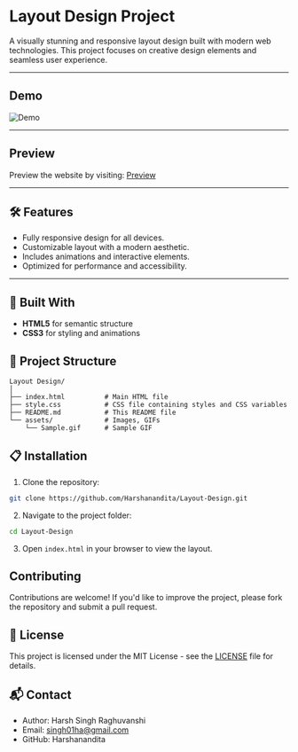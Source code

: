 # Layout Design Project

A visually stunning and responsive layout design built with modern web technologies. This project focuses on creative design elements and seamless user experience.

---

## Demo

![Demo](assets/Sample.gif)

---

## Preview

Preview the website by visiting: [Preview](https://harshanandita.github.io/Layout-Design/) 

---

## 🛠 Features

- Fully responsive design for all devices.
- Customizable layout with a modern aesthetic.
- Includes animations and interactive elements.
- Optimized for performance and accessibility.

---

## 🔧 Built With

- **HTML5** for semantic structure
- **CSS3** for styling and animations

## 📂 Project Structure

```plaintext
Layout Design/
│
├── index.html          # Main HTML file
├── style.css           # CSS file containing styles and CSS variables
├── README.md           # This README file
└── assets/             # Images, GIFs
    └── Sample.gif      # Sample GIF
```

## 📋 Installation

1. Clone the repository:
```bash
git clone https://github.com/Harshanandita/Layout-Design.git
```

2. Navigate to the project folder:
```bash
cd Layout-Design
```

3. Open `index.html` in your browser to view the layout.

## Contributing

Contributions are welcome! If you'd like to improve the project, please fork the repository and submit a pull request.

## 📜 License

This project is licensed under the MIT License - see the [LICENSE](https://opensource.org/licenses/MIT) file for details.

## 📬 Contact

- Author: Harsh Singh Raghuvanshi
- Email: singh01ha@gmail.com
- GitHub: Harshanandita